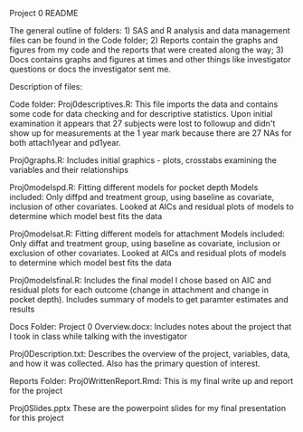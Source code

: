 Project 0 README

The general outline of folders: 1) SAS and R analysis and data management files can be 
found in the Code folder; 2) Reports contain the graphs and figures from my code and the
reports that were created along the way; 3) Docs contains graphs and figures at times and
other things like investigator questions or docs the investigator sent me.

Description of files:

Code folder:
Proj0descriptives.R:
This file imports the data and contains some code for data checking and for descriptive statistics. 
Upon initial examination it appears that 27 subjects were lost to followup and didn't show up for measurements at the 1 year mark because there are 27 NAs for both attach1year and pd1year.

Proj0graphs.R:
Includes initial graphics - plots, crosstabs examining the variables and their relationships

Proj0modelspd.R:
Fitting different models for pocket depth
Models included: Only diffpd and treatment group, using baseline as covariate, inclusion of other covariates.
Looked at AICs and residual plots of models to determine which model best fits the data

Proj0modelsat.R:
Fitting different models for attachment
Models included: Only diffat and treatment group, using baseline as covariate, inclusion or exclusion of other covariates.
Looked at AICs and residual plots of models to determine which model best fits the data

Proj0modelsfinal.R:
Includes the final model I chose based on AIC and residual plots for each outcome (change in attachment and change in pocket depth). 
Includes summary of models to get paramter estimates and results

Docs Folder:
Project 0 Overview.docx:
Includes notes about the project that I took in class while talking with the investigator

Proj0Description.txt:
Describes the overview of the project, variables, data, and how it was collected. Also has the primary question of interest.

Reports Folder:
Proj0WrittenReport.Rmd:
This is my final write up and report for the project

Proj0Slides.pptx
These are the powerpoint slides for my final presentation for this project

